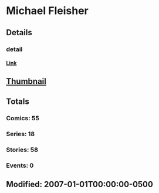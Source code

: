 # Michael  Fleisher 
## Details
### detail
#### [Link](http://marvel.com/comics/creators/1236/michael_fleisher?utm_campaign=apiRef&utm_source=225578a89fc76f3d20fbffda5d17a88d)
## [Thumbnail](http://i.annihil.us/u/prod/marvel/i/mg/b/40/image_not_available.jpg)
## Totals
### Comics: 55
### Series: 18
### Stories: 58
### Events: 0
## Modified: 2007-01-01T00:00:00-0500